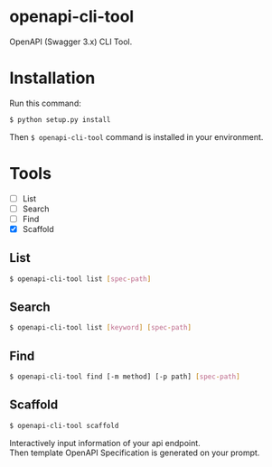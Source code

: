 # openapi-cli-tool
OpenAPI (Swagger 3.x) CLI Tool.


# Installation

Run this command:

```bash
$ python setup.py install
```

Then `$ openapi-cli-tool` command is installed in your environment.

# Tools

- [ ] List
- [ ] Search
- [ ] Find
- [x] Scaffold

## List

```bash
$ openapi-cli-tool list [spec-path]
```

## Search

```bash
$ openapi-cli-tool list [keyword] [spec-path]
```

## Find

```bash
$ openapi-cli-tool find [-m method] [-p path] [spec-path]
```

## Scaffold

```bash
$ openapi-cli-tool scaffold
```

Interactively input information of your api endpoint.  
Then template OpenAPI Specification is generated on your prompt.
